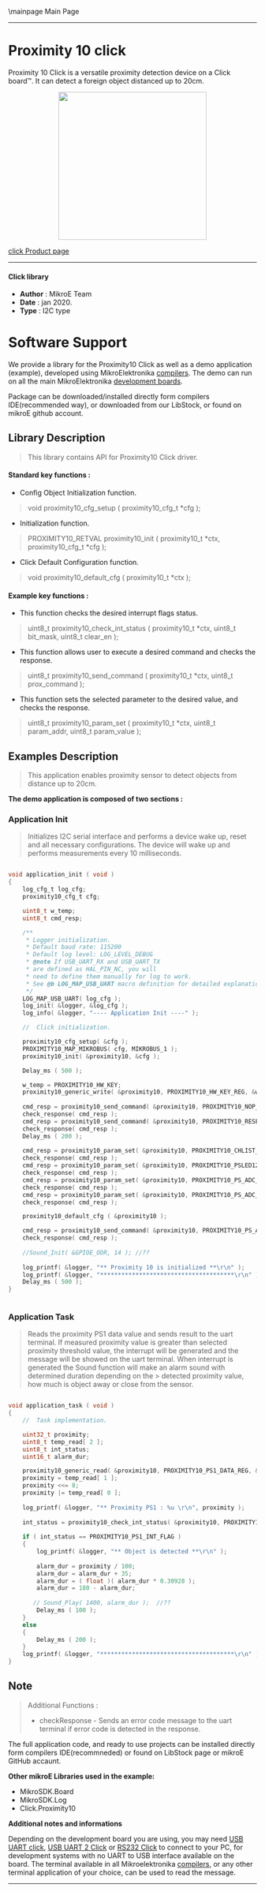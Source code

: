 \mainpage Main Page
 
 

---
# Proximity 10 click

Proximity 10 Click is a versatile proximity detection device on a Click board™. It can detect a foreign object distanced up to 20cm.

<p align="center">
  <img src="https://download.mikroe.com/images/click_for_ide/proximity10_click.png" height=300px>
</p>

[click Product page](https://www.mikroe.com/proximity-10-click)

---


#### Click library 

- **Author**        : MikroE Team
- **Date**          : jan 2020.
- **Type**          : I2C type


# Software Support

We provide a library for the Proximity10 Click 
as well as a demo application (example), developed using MikroElektronika 
[compilers](https://shop.mikroe.com/compilers). 
The demo can run on all the main MikroElektronika [development boards](https://shop.mikroe.com/development-boards).

Package can be downloaded/installed directly form compilers IDE(recommended way), or downloaded from our LibStock, or found on mikroE github account. 

## Library Description

> This library contains API for Proximity10 Click driver.

#### Standard key functions :

- Config Object Initialization function.
> void proximity10_cfg_setup ( proximity10_cfg_t *cfg ); 
 
- Initialization function.
> PROXIMITY10_RETVAL proximity10_init ( proximity10_t *ctx, proximity10_cfg_t *cfg );

- Click Default Configuration function.
> void proximity10_default_cfg ( proximity10_t *ctx );


#### Example key functions :

- This function checks the desired interrupt flags status.
> uint8_t proximity10_check_int_status ( proximity10_t *ctx, uint8_t bit_mask, uint8_t clear_en );
 
- This function allows user to execute a desired command and checks the response.
> uint8_t proximity10_send_command ( proximity10_t *ctx, uint8_t prox_command );

- This function sets the selected parameter to the desired value, and checks the response.
> uint8_t proximity10_param_set ( proximity10_t *ctx, uint8_t param_addr, uint8_t param_value );

## Examples Description

> This application enables proximity sensor to detect objects from distance up to 20cm.

**The demo application is composed of two sections :**

### Application Init 

> Initializes I2C serial interface and performs a device wake up, reset and 
> all necessary configurations.
> The device will wake up and performs measurements every 10 milliseconds.

```c

void application_init ( void )
{
    log_cfg_t log_cfg;
    proximity10_cfg_t cfg;

    uint8_t w_temp;
    uint8_t cmd_resp;

    /** 
     * Logger initialization.
     * Default baud rate: 115200
     * Default log level: LOG_LEVEL_DEBUG
     * @note If USB_UART_RX and USB_UART_TX 
     * are defined as HAL_PIN_NC, you will 
     * need to define them manually for log to work. 
     * See @b LOG_MAP_USB_UART macro definition for detailed explanation.
     */
    LOG_MAP_USB_UART( log_cfg );
    log_init( &logger, &log_cfg );
    log_info( &logger, "---- Application Init ----" );

    //  Click initialization.

    proximity10_cfg_setup( &cfg );
    PROXIMITY10_MAP_MIKROBUS( cfg, MIKROBUS_1 );
    proximity10_init( &proximity10, &cfg );

    Delay_ms ( 500 );

    w_temp = PROXIMITY10_HW_KEY;
    proximity10_generic_write( &proximity10, PROXIMITY10_HW_KEY_REG, &w_temp, 1 );
    
    cmd_resp = proximity10_send_command( &proximity10, PROXIMITY10_NOP_CMD );
    check_response( cmd_resp );
    cmd_resp = proximity10_send_command( &proximity10, PROXIMITY10_RESET_CMD );
    check_response( cmd_resp );
    Delay_ms ( 200 );
    
    cmd_resp = proximity10_param_set( &proximity10, PROXIMITY10_CHLIST_PARAM, PROXIMITY10_EN_AUX | PROXIMITY10_EN_ALS_IR | PROXIMITY10_EN_ALS_VIS | PROXIMITY10_EN_PS1 );
    check_response( cmd_resp );
    cmd_resp = proximity10_param_set( &proximity10, PROXIMITY10_PSLED12_SEL_PARAM, PROXIMITY10_LED1_DRIVE_EN );
    check_response( cmd_resp );
    cmd_resp = proximity10_param_set( &proximity10, PROXIMITY10_PS_ADC_MISC_PARAM, PROXIMITY10_NORMAL_SIGNAL_RANGE | PROXIMITY10_NORMAL_PROX_MEAS_MODE );
    check_response( cmd_resp );
    cmd_resp = proximity10_param_set( &proximity10, PROXIMITY10_PS_ADC_GAIN_PARAM, PROXIMITY10_ADC_CLOCK_DIV_4 );
    check_response( cmd_resp );

    proximity10_default_cfg ( &proximity10 );

    cmd_resp = proximity10_send_command( &proximity10, PROXIMITY10_PS_AUTO_CMD );
    check_response( cmd_resp );
    
    //Sound_Init( &GPIOE_ODR, 14 ); //??
    
    log_printf( &logger, "** Proximity 10 is initialized **\r\n" );
    log_printf( &logger, "**************************************\r\n" );
    Delay_ms ( 500 );
}
  
```

### Application Task

> Reads the proximity PS1 data value and sends result to the uart terminal.
> If measured proximity value is greater than selected proximity threshold value, the interrupt will be generated and
> the message will be showed on the uart terminal.
> When interrupt is generated the Sound function will make an alarm sound with determined duration depending on the    > detected proximity value,
> how much is object away or close from the sensor.


```c

void application_task ( void )
{
    //  Task implementation.

    uint32_t proximity;
    uint8_t temp_read[ 2 ];
    uint8_t int_status;
    uint16_t alarm_dur;

    proximity10_generic_read( &proximity10, PROXIMITY10_PS1_DATA_REG, &temp_read, 2 );
    proximity = temp_read[ 1 ];
    proximity <<= 8;
    proximity |= temp_read[ 0 ];
    
    log_printf( &logger, "** Proximity PS1 : %u \r\n", proximity );
    
    int_status = proximity10_check_int_status( &proximity10, PROXIMITY10_PS1_INT_FLAG, PROXIMITY10_INT_CLEAR_DIS );
    
    if ( int_status == PROXIMITY10_PS1_INT_FLAG )
    {
        log_printf( &logger, "** Object is detected **\r\n" );
        
        alarm_dur = proximity / 100;
        alarm_dur = alarm_dur + 35;
        alarm_dur = ( float )( alarm_dur * 0.30928 );
        alarm_dur = 180 - alarm_dur;
        
       // Sound_Play( 1400, alarm_dur );  //??
        Delay_ms ( 100 );
    }
    else
    {
        Delay_ms ( 200 );
    }
    log_printf( &logger, "**************************************\r\n" );
}  

```

## Note

> Additional Functions :
> - checkResponse - Sends an error code message to the uart terminal if error code is detected in the response.

The full application code, and ready to use projects can be  installed directly form compilers IDE(recommneded) or found on LibStock page or mikroE GitHub accaunt.

**Other mikroE Libraries used in the example:** 

- MikroSDK.Board
- MikroSDK.Log
- Click.Proximity10

**Additional notes and informations**

Depending on the development board you are using, you may need 
[USB UART click](https://shop.mikroe.com/usb-uart-click), 
[USB UART 2 Click](https://shop.mikroe.com/usb-uart-2-click) or 
[RS232 Click](https://shop.mikroe.com/rs232-click) to connect to your PC, for 
development systems with no UART to USB interface available on the board. The 
terminal available in all Mikroelektronika 
[compilers](https://shop.mikroe.com/compilers), or any other terminal application 
of your choice, can be used to read the message.



---
